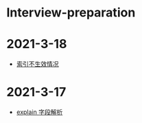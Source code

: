 # Interview-preparation

# 2021-3-18
* [索引不生效情况](https://github.com/pp7221343/Interview-preparation/blob/main/database/2021-3-18mysql%E7%B4%A2%E5%BC%95%E4%B8%8D%E7%94%9F%E6%95%88%E6%83%85%E5%86%B5.md)

# 2021-3-17

* [explain 字段解析](https://github.com/pp7221343/Interview-preparation/blob/main/database/2021-3-17-explain%E8%AF%A6%E7%BB%86.md)
